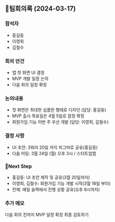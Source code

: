 ## 📝팀회의록 (2024-03-17)

### 참석자
- 홍길동
- 이영희
- 김철수

### 회의 안건
- 앱 첫 화면 UI 결정
- MVP 개발 일정 논의
- 다음 회의 일정 확정

### 논의내용
- 첫 화면은 최대한 심플한 형태로 디자인 (담당: 홍길동)
- MVP 출시 목표일은 4월 5일로 잠정 확정
- 회원가입 기능 이번 주 우선 개발 (담당: 이영희, 김철수)

### 결정 사항
- UI 초안: 3워러 20일 까지 피그마로 공유(홍길동)
- 다음 미팅: 3월 24일 (월) 오후 3시 / 스타트업랩

### 📌Next Step
- 홍길동: UI 초안 제작 및 공유(3월 20일까지)
- 이영희, 김철수: 회원가입 기능 개발 시작(3월 18일 부터)
- 전체: 매일 슬랙에서 진행 상황 공유(오후 6시까지)

### 추가 메모
다음 회의 전까지 MVP 일정 확정 최종 검토하기 
